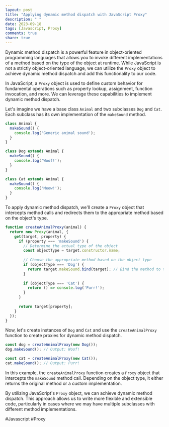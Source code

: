 ```yaml
---
layout: post
title: "Applying dynamic method dispatch with JavaScript Proxy"
description: " "
date: 2023-09-18
tags: [Javascript, Proxy]
comments: true
share: true
---
```


Dynamic method dispatch is a powerful feature in object-oriented programming languages that allows you to invoke different implementations of a method based on the type of the object at runtime. While JavaScript is not a strictly object-oriented language, we can utilize the `Proxy` object to achieve dynamic method dispatch and add this functionality to our code.

In JavaScript, a `Proxy` object is used to define custom behavior for fundamental operations such as property lookup, assignment, function invocation, and more. We can leverage these capabilities to implement dynamic method dispatch.

Let's imagine we have a base class `Animal` and two subclasses `Dog` and `Cat`. Each subclass has its own implementation of the `makeSound` method.

```javascript
class Animal {
  makeSound() {
    console.log('Generic animal sound');
  }
}

class Dog extends Animal {
  makeSound() {
    console.log('Woof!');
  }
}

class Cat extends Animal {
  makeSound() {
    console.log('Meow!');
  }
}
```

To apply dynamic method dispatch, we'll create a `Proxy` object that intercepts method calls and redirects them to the appropriate method based on the object's type.

```javascript
function createAnimalProxy(animal) {
  return new Proxy(animal, {
    get(target, property) {
      if (property === 'makeSound') {
        // Determine the actual type of the object
        const objectType = target.constructor.name;
        
        // Choose the appropriate method based on the object type
        if (objectType === 'Dog') {
          return target.makeSound.bind(target); // Bind the method to the target object
        }
        
        if (objectType === 'Cat') {
          return () => console.log('Purr!');
        }
      }
      
      return target[property];
    }
  });
}
```

Now, let's create instances of `Dog` and `Cat` and use the `createAnimalProxy` function to create proxies for dynamic method dispatch.

```javascript
const dog = createAnimalProxy(new Dog());
dog.makeSound(); // Output: Woof!

const cat = createAnimalProxy(new Cat());
cat.makeSound(); // Output: Purr!
```

In this example, the `createAnimalProxy` function creates a `Proxy` object that intercepts the `makeSound` method call. Depending on the object type, it either returns the original method or a custom implementation.

By utilizing JavaScript's `Proxy` object, we can achieve dynamic method dispatch. This approach allows us to write more flexible and extensible code, particularly in cases where we may have multiple subclasses with different method implementations.

#Javascript #Proxy